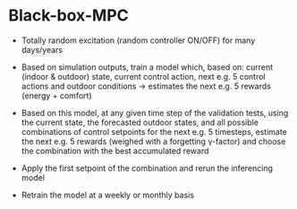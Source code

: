 # Black-box-MPC

+ Totally random excitation (random controller ON/OFF) for many days/years

+ Based on simulation outputs, train a model which, based on: current (indoor & outdoor) state, current control action, next e.g. 5 control actions and outdoor conditions -> estimates the next e.g. 5 rewards (energy + comfort)

+ Based on this model, at any given time step of the validation tests, using the current state, the forecasted outdoor states, and all possible combinations of control setpoints for the next e.g. 5 timesteps, estimate the next e.g. 5 rewards (weighed with a forgetting γ-factor) and choose the combination with the best accumulated reward

+ Apply the first setpoint of the combination and rerun the inferencing model

+ Retrain the model at a weekly or monthly basis
